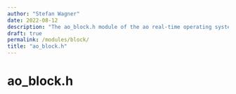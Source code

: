 ```yaml
---
author: "Stefan Wagner"
date: 2022-08-12
description: "The ao_block.h module of the ao real-time operating system."
draft: true
permalink: /modules/block/
title: "ao_block.h"
---
```


# ao_block.h
